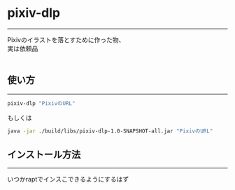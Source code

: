# pixiv-dlp
___
Pixivのイラストを落とすために作った物、<BR>
実は依頼品<BR>
<BR>
## 使い方
___
```bash
pixiv-dlp "PixivのURL"
```
もしくは
```bash
java -jar ./build/libs/pixiv-dlp-1.0-SNAPSHOT-all.jar "PixivのURL"
```

## インストール方法
___
いつかraptでインスこできるようにするはず